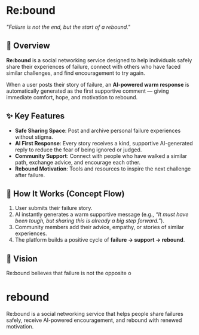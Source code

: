 # Re:bound  
*"Failure is not the end, but the start of a rebound."*

## 🌱 Overview
**Re:bound** is a social networking service designed to help individuals safely share their experiences of failure, connect with others who have faced similar challenges, and find encouragement to try again.  

When a user posts their story of failure, an **AI-powered warm response** is automatically generated as the first supportive comment — giving immediate comfort, hope, and motivation to rebound.  

## ✨ Key Features
- **Safe Sharing Space**: Post and archive personal failure experiences without stigma.  
- **AI First Response**: Every story receives a kind, supportive AI-generated reply to reduce the fear of being ignored or judged.  
- **Community Support**: Connect with people who have walked a similar path, exchange advice, and encourage each other.  
- **Rebound Motivation**: Tools and resources to inspire the next challenge after failure.  

## 🔧 How It Works (Concept Flow)
1. User submits their failure story.  
2. AI instantly generates a warm supportive message (e.g., *“It must have been tough, but sharing this is already a big step forward.”*).  
3. Community members add their advice, empathy, or stories of similar experiences.  
4. The platform builds a positive cycle of **failure → support → rebound**.  

## 🚀 Vision
Re:bound believes that failure is not the opposite o
# rebound
Re:bound is a social networking service that helps people share failures safely, receive AI-powered encouragement, and rebound with renewed motivation.
